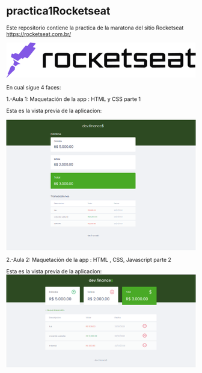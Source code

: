 # practica1Rocketseat
Este repositorio contiene la practica de la maratona del sitio Rocketseat https://rocketseat.com.br/

<img src="https://raw.githubusercontent.com/Rocketseat/awesome/master/assets/logo_rocketseat.png">

En cual sigue 4 faces:

1.-Aula 1:  Maquetación de la app : HTML y CSS parte 1

Esta es la vista previa de la aplicacion:

<img src="https://github.com/Eduardishion/practica1Rocketseat/blob/main/preview.png">

2.-Aula 2:  Maquetación de la app : HTML , CSS, Javascript parte 2

Esta es la vista previa de la aplicacion:
<img src="https://github.com/Eduardishion/practica1Rocketseat/blob/Aula2/Captura%20de%20pantalla%20(731).png">



